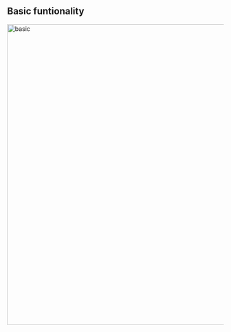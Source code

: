 ## Basic funtionality 
<img src="https://media.giphy.com/media/4tikcqxqfCLbNqWAd8/giphy.gif" width="700px" alt="basic">
